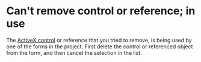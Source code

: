 
# Can't remove control or reference; in use

The [ActiveX control](b8bdf64f-5920-1ae9-16d0-b26d09524a30.md) or reference that you tried to remove, is being used by one of the forms in the project. First delete the control or referenced object from the form, and then cancel the selection in the list.

